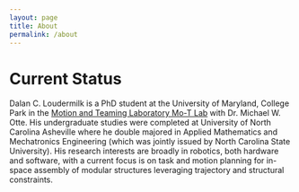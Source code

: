 ```yaml
---
layout: page
title: About
permalink: /about
---
```


# Current Status

Dalan C. Loudermilk is a PhD student at the University of Maryland, College Park in the [Motion and Teaming Laboratory Mo-T Lab](http:\\www.ottelab.com) with Dr. Michael W. Otte. His undergraduate studies were completed at University of North Carolina Asheville where he double majored in Applied Mathematics and Mechatronics Engineering (which was jointly issued by North Carolina State University). His research interests are broadly in robotics, both hardware and software, with a current focus is on task and motion planning for in-space assembly of modular structures leveraging trajectory and structural constraints.